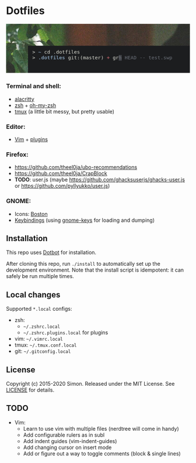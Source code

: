 # Dotfiles

![screenshot](/bin/assets/screenshot.png)

### Terminal and shell:

- [alacritty](/alacritty.yml)
- [zsh](/zshrc) + [oh-my-zsh](/oh-my-zsh/custom/themes)
- [tmux](/tmux.conf) (a little bit messy, but pretty usable)

### Editor:

- [Vim](/vimrc) + [plugins](/vim/pack/vendor/start)

### Firefox:

- https://github.com/theel0ja/ubo-recommendations
- https://github.com/theel0ja/CrapBlock
- **TODO**: user.js (maybe https://github.com/ghacksuserjs/ghacks-user.js or https://github.com/pyllyukko/user.js)

### GNOME:

- Icons: [Boston](https://github.com/heychrisd/Boston-Icons)
- [Keybindings](keys.conf) (using [gnome-keys](/bin/gnome-keys) for loading and dumping)

## Installation

This repo uses [Dotbot](https://github.com/anishathalye/dotbot) for installation.

After cloning this repo, run `./install` to automatically set up the development environment.
Note that the install script is idempotent: it can safely be run multiple times.

## Local changes

Supported `*.local` configs:
- zsh:
  - `~/.zshrc.local`
  - `~/.zshrc.plugins.local` for plugins
- vim: `~/.vimrc.local`
- tmux: `~/.tmux.conf.local`
- git: `~/.gitconfig.local`

## License

Copyright (c) 2015-2020 Simon. Released under the MIT License. See [LICENSE](/LICENSE) for details.

## TODO

- Vim:
  - Learn to use vim with multiple files (nerdtree will come in handy)
  - Add configurable rulers as in subl
  - Add indent guides (vim-indent-guides)
  - Add changing cursor on insert mode
  - Add or figure out a way to toggle comments (block & single lines)
